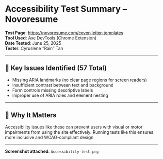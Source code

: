 # Accessibility Test Summary – Novoresume

**Test Page**: https://novoresume.com/cover-letter-templates  
**Tool Used**: Axe DevTools (Chrome Extension)  
**Date Tested**: June 25, 2025  
**Tester**: Cyruslene “Rain” Tan  

---

## 🧪 Key Issues Identified (57 Total)

- Missing ARIA landmarks (no clear page regions for screen readers)
- Insufficient contrast between text and background
- Form controls missing descriptive labels
- Improper use of ARIA roles and element nesting

---

## 🧠 Why It Matters

Accessibility issues like these can prevent users with visual or motor impairments from using the site effectively. Running tests like this ensures more inclusive and WCAG-compliant design.

---

**Screenshot attached:** `Accessibility-test.png`
